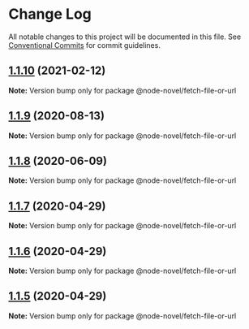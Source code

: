 # Change Log

All notable changes to this project will be documented in this file.
See [Conventional Commits](https://conventionalcommits.org) for commit guidelines.

## [1.1.10](https://github.com/bluelovers/ws-epub2/compare/@node-novel/fetch-file-or-url@1.1.9...@node-novel/fetch-file-or-url@1.1.10) (2021-02-12)

**Note:** Version bump only for package @node-novel/fetch-file-or-url





## [1.1.9](https://github.com/bluelovers/ws-epub2/compare/@node-novel/fetch-file-or-url@1.1.8...@node-novel/fetch-file-or-url@1.1.9) (2020-08-13)

**Note:** Version bump only for package @node-novel/fetch-file-or-url





## [1.1.8](https://github.com/bluelovers/ws-epub2/compare/@node-novel/fetch-file-or-url@1.1.7...@node-novel/fetch-file-or-url@1.1.8) (2020-06-09)

**Note:** Version bump only for package @node-novel/fetch-file-or-url





## [1.1.7](https://github.com/bluelovers/ws-epub2/compare/@node-novel/fetch-file-or-url@1.1.6...@node-novel/fetch-file-or-url@1.1.7) (2020-04-29)

**Note:** Version bump only for package @node-novel/fetch-file-or-url





## [1.1.6](https://github.com/bluelovers/ws-epub2/compare/@node-novel/fetch-file-or-url@1.1.5...@node-novel/fetch-file-or-url@1.1.6) (2020-04-29)

**Note:** Version bump only for package @node-novel/fetch-file-or-url





## [1.1.5](https://github.com/bluelovers/ws-epub2/compare/@node-novel/fetch-file-or-url@1.1.4...@node-novel/fetch-file-or-url@1.1.5) (2020-04-29)

**Note:** Version bump only for package @node-novel/fetch-file-or-url

